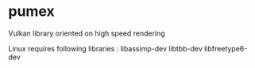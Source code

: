 # pumex
Vulkan library oriented on high speed rendering

Linux requires following libraries : libassimp-dev libtbb-dev libfreetype6-dev
